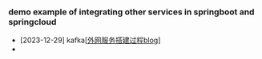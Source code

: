 ### demo example of integrating other services in springboot and springcloud

- [2023-12-29] kafka[[外网服务搭建过程blog](https://blog.csdn.net/qq_44222849/article/details/135299389?csdn_share_tail=%7B%22type%22%3A%22blog%22%2C%22rType%22%3A%22article%22%2C%22rId%22%3A%22135299389%22%2C%22source%22%3A%22qq_44222849%22%7D)]
- 
